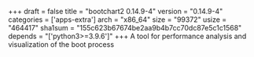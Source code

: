 +++
draft = false
title = "bootchart2 0.14.9-4"
version = "0.14.9-4"
categories = ['apps-extra']
arch = "x86_64"
size = "99372"
usize = "464417"
sha1sum = "155c623b67674be2aa9b4b7cc70dc87e5c1c1568"
depends = "['python3>=3.9.6']"
+++
A tool for performance analysis and visualization of the boot process
